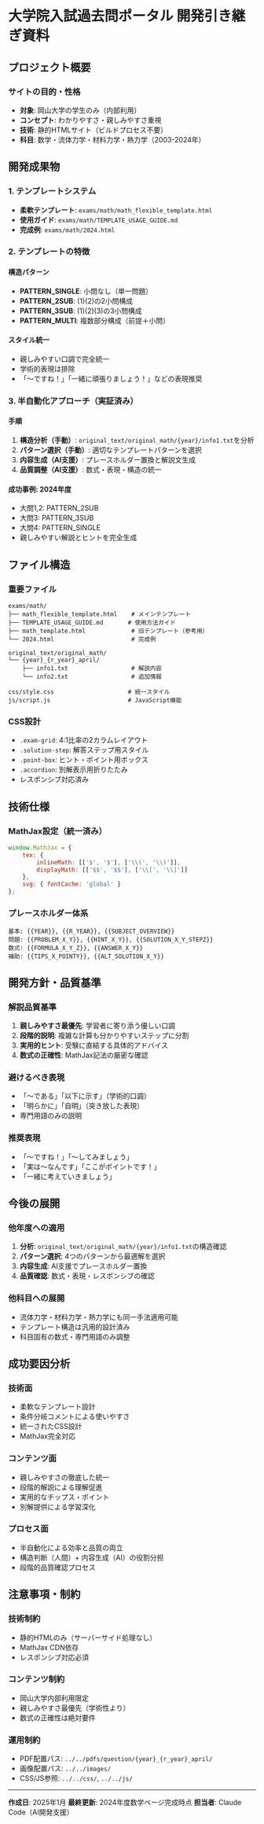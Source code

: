 # 大学院入試過去問ポータル 開発引き継ぎ資料

## プロジェクト概要

### サイトの目的・性格
- **対象**: 岡山大学の学生のみ（内部利用）
- **コンセプト**: わかりやすさ・親しみやすさ重視
- **技術**: 静的HTMLサイト（ビルドプロセス不要）
- **科目**: 数学・流体力学・材料力学・熱力学（2003-2024年）

## 開発成果物

### 1. テンプレートシステム
- **柔軟テンプレート**: `exams/math/math_flexible_template.html`
- **使用ガイド**: `exams/math/TEMPLATE_USAGE_GUIDE.md`
- **完成例**: `exams/math/2024.html`

### 2. テンプレートの特徴
#### 構造パターン
- **PATTERN_SINGLE**: 小問なし（単一問題）
- **PATTERN_2SUB**: (1)(2)の2小問構成
- **PATTERN_3SUB**: (1)(2)(3)の3小問構成
- **PATTERN_MULTI**: 複数部分構成（前提＋小問）

#### スタイル統一
- 親しみやすい口調で完全統一
- 学術的表現は排除
- 「〜ですね！」「一緒に頑張りましょう！」などの表現推奨

### 3. 半自動化アプローチ（実証済み）
#### 手順
1. **構造分析（手動）**: `original_text/original_math/{year}/info1.txt`を分析
2. **パターン選択（手動）**: 適切なテンプレートパターンを選択
3. **内容生成（AI支援）**: プレースホルダー置換と解説文生成
4. **品質調整（AI支援）**: 数式・表現・構造の統一

#### 成功事例: 2024年度
- 大問1,2: PATTERN_2SUB
- 大問3: PATTERN_3SUB  
- 大問4: PATTERN_SINGLE
- 親しみやすい解説とヒントを完全生成

## ファイル構造

### 重要ファイル
```
exams/math/
├── math_flexible_template.html    # メインテンプレート
├── TEMPLATE_USAGE_GUIDE.md       # 使用方法ガイド
├── math_template.html             # 旧テンプレート（参考用）
└── 2024.html                      # 完成例

original_text/original_math/
└── {year}_{r_year}_april/
    ├── info1.txt                  # 解説内容
    └── info2.txt                  # 追加情報

css/style.css                     # 統一スタイル
js/script.js                      # JavaScript機能
```

### CSS設計
- `.exam-grid`: 4:1比率の2カラムレイアウト
- `.solution-step`: 解答ステップ用スタイル
- `.point-box`: ヒント・ポイント用ボックス
- `.accordion`: 別解表示用折りたたみ
- レスポンシブ対応済み

## 技術仕様

### MathJax設定（統一済み）
```javascript
window.MathJax = {
    tex: {
        inlineMath: [['$', '$'], ['\\(', '\\)']],
        displayMath: [['$$', '$$'], ['\\[', '\\]']]
    },
    svg: { fontCache: 'global' }
};
```

### プレースホルダー体系
```
基本: {{YEAR}}, {{R_YEAR}}, {{SUBJECT_OVERVIEW}}
問題: {{PROBLEM_X_Y}}, {{HINT_X_Y}}, {{SOLUTION_X_Y_STEPZ}}
数式: {{FORMULA_X_Y_Z}}, {{ANSWER_X_Y}}
補助: {{TIPS_X_POINTY}}, {{ALT_SOLUTION_X_Y}}
```

## 開発方針・品質基準

### 解説品質基準
1. **親しみやすさ最優先**: 学習者に寄り添う優しい口調
2. **段階的説明**: 複雑な計算も分かりやすいステップに分割
3. **実用的ヒント**: 受験に直結する具体的アドバイス
4. **数式の正確性**: MathJax記法の厳密な確認

### 避けるべき表現
- 「〜である」「以下に示す」（学術的口調）
- 「明らかに」「自明」（突き放した表現）
- 専門用語のみの説明

### 推奨表現
- 「〜ですね！」「〜してみましょう」
- 「実は〜なんです」「ここがポイントです！」
- 「一緒に考えていきましょう」

## 今後の展開

### 他年度への適用
1. **分析**: `original_text/original_math/{year}/info1.txt`の構造確認
2. **パターン選択**: 4つのパターンから最適解を選択
3. **内容生成**: AI支援でプレースホルダー置換
4. **品質確認**: 数式・表現・レスポンシブの確認

### 他科目への展開
- 流体力学・材料力学・熱力学にも同一手法適用可能
- テンプレート構造は汎用的設計済み
- 科目固有の数式・専門用語のみ調整

## 成功要因分析

### 技術面
- 柔軟なテンプレート設計
- 条件分岐コメントによる使いやすさ
- 統一されたCSS設計
- MathJax完全対応

### コンテンツ面
- 親しみやすさの徹底した統一
- 段階的解説による理解促進
- 実用的なチップス・ポイント
- 別解提供による学習深化

### プロセス面
- 半自動化による効率と品質の両立
- 構造判断（人間）+ 内容生成（AI）の役割分担
- 段階的品質確認プロセス

## 注意事項・制約

### 技術制約
- 静的HTMLのみ（サーバーサイド処理なし）
- MathJax CDN依存
- レスポンシブ対応必須

### コンテンツ制約
- 岡山大学内部利用限定
- 親しみやすさ最優先（学術性より）
- 数式の正確性は絶対要件

### 運用制約
- PDF配置パス: `../../pdfs/question/{year}_{r_year}_april/`
- 画像配置パス: `../../images/`
- CSS/JS参照: `../../css/`, `../../js/`

---
**作成日**: 2025年1月
**最終更新**: 2024年度数学ページ完成時点
**担当者**: Claude Code（AI開発支援）